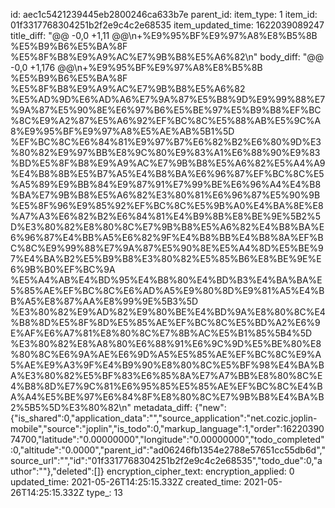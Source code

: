 id: aec1c5421239445eb2800246ca633b7e
parent_id: 
item_type: 1
item_id: 01f3317768304251b2f2e9c4c2e68535
item_updated_time: 1622039089247
title_diff: "@@ -0,0 +1,11 @@\\n+%E9%95%BF%E9%97%A8%E8%B5%8B %E5%B9%B6%E5%BA%8F %E5%8F%B8%E9%A9%AC%E7%9B%B8%E5%A6%82\\n"
body_diff: "@@ -0,0 +1,176 @@\\n+%E9%95%BF%E9%97%A8%E8%B5%8B %E5%B9%B6%E5%BA%8F %E5%8F%B8%E9%A9%AC%E7%9B%B8%E5%A6%82 %E5%AD%9D%E6%AD%A6%E7%9A%87%E5%B8%9D%E9%99%88%E7%9A%87%E5%90%8E%E6%97%B6%E5%BE%97%E5%B9%B8%EF%BC%8C%E9%A2%87%E5%A6%92%EF%BC%8C%E5%88%AB%E5%9C%A8%E9%95%BF%E9%97%A8%E5%AE%AB%5B1%5D %EF%BC%8C%E6%84%81%E9%97%B7%E6%82%B2%E6%80%9D%E3%80%82%E9%97%BB%E8%9C%80%E9%83%A1%E6%88%90%E9%83%BD%E5%8F%B8%E9%A9%AC%E7%9B%B8%E5%A6%82%E5%A4%A9%E4%B8%8B%E5%B7%A5%E4%B8%BA%E6%96%87%EF%BC%8C%E5%A5%89%E9%BB%84%E9%87%91%E7%99%BE%E6%96%A4%E4%B8%BA%E7%9B%B8%E5%A6%82%E3%80%81%E6%96%87%E5%90%9B%E5%8F%96%E9%85%92%EF%BC%8C%E5%9B%A0%E4%BA%8E%E8%A7%A3%E6%82%B2%E6%84%81%E4%B9%8B%E8%BE%9E%5B2%5D%E3%80%82%E8%80%8C%E7%9B%B8%E5%A6%82%E4%B8%BA%E6%96%87%E4%BB%A5%E6%82%9F%E4%B8%BB%E4%B8%8A%EF%BC%8C%E9%99%88%E7%9A%87%E5%90%8E%E5%A4%8D%E5%BE%97%E4%BA%B2%E5%B9%B8%E3%80%82%E5%85%B6%E8%BE%9E%E6%9B%B0%EF%BC%9A %E5%A4%AB%E4%BD%95%E4%B8%80%E4%BD%B3%E4%BA%BA%E5%85%AE%EF%BC%8C%E6%AD%A5%E9%80%8D%E9%81%A5%E4%BB%A5%E8%87%AA%E8%99%9E%5B3%5D %E3%80%82%E9%AD%82%E9%80%BE%E4%BD%9A%E8%80%8C%E4%B8%8D%E5%8F%8D%E5%85%AE%EF%BC%8C%E5%BD%A2%E6%9E%AF%E6%A7%81%E8%80%8C%E7%8B%AC%E5%B1%85%5B4%5D %E3%80%82%E8%A8%80%E6%88%91%E6%9C%9D%E5%BE%80%E8%80%8C%E6%9A%AE%E6%9D%A5%E5%85%AE%EF%BC%8C%E9%A5%AE%E9%A3%9F%E4%B9%90%E8%80%8C%E5%BF%98%E4%BA%BA%E3%80%82%E5%BF%83%E6%85%8A%E7%A7%BB%E8%80%8C%E4%B8%8D%E7%9C%81%E6%95%85%E5%85%AE%EF%BC%8C%E4%BA%A4%E5%BE%97%E6%84%8F%E8%80%8C%E7%9B%B8%E4%BA%B2%5B5%5D%E3%80%82\\n"
metadata_diff: {"new":{"is_shared":0,"application_data":"","source_application":"net.cozic.joplin-mobile","source":"joplin","is_todo":0,"markup_language":1,"order":1622039074700,"latitude":"0.00000000","longitude":"0.00000000","todo_completed":0,"altitude":"0.0000","parent_id":"ad06246fb1354e2788e57651cc55db6d","source_url":"","id":"01f3317768304251b2f2e9c4c2e68535","todo_due":0,"author":""},"deleted":[]}
encryption_cipher_text: 
encryption_applied: 0
updated_time: 2021-05-26T14:25:15.332Z
created_time: 2021-05-26T14:25:15.332Z
type_: 13
